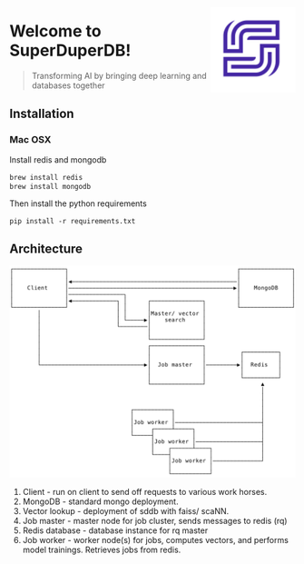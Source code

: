 <a href="https://www.superduperdb.com"><img src="img/symbol_purple.png" width="150" align="right" /></a>

# Welcome to SuperDuperDB!

> Transforming AI by bringing deep learning and databases together


## Installation

### Mac OSX

Install redis and mongodb

```
brew install redis
brew install mongodb
```

Then install the python requirements

```
pip install -r requirements.txt
```

## Architecture

![](./img/architecture.png)

1. Client - run on client to send off requests to various work horses.
1. MongoDB - standard mongo deployment.
1. Vector lookup - deployment of sddb with faiss/ scaNN.
1. Job master - master node for job cluster, sends messages to redis (rq)
1. Redis database - database instance for rq master
1. Job worker - worker node(s) for jobs, computes vectors, and performs model trainings.
   Retrieves jobs from redis.
